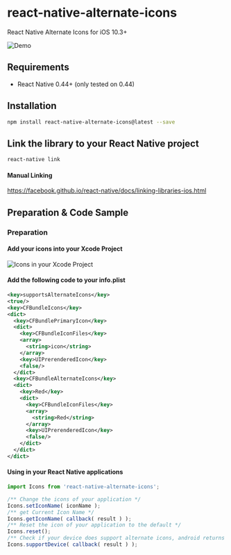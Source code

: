 # react-native-alternate-icons
React Native Alternate Icons for iOS 10.3+

![Demo](http://kamsteegsoftware.nl/react-native-alternate-icons/demo.gif)

## Requirements
* React Native 0.44+ (only tested on 0.44)

## Installation

```bash
npm install react-native-alternate-icons@latest --save
```

## Link the library to your React Native project

```bash
react-native link
```

#### Manual Linking

https://facebook.github.io/react-native/docs/linking-libraries-ios.html

## Preparation & Code Sample

### Preparation

#### Add your icons into your Xcode Project
![Icons in your Xcode Project](http://kamsteegsoftware.nl/react-native-alternate-icons/icons-project.png)

#### Add the following code to your info.plist
```xml
<key>supportsAlternateIcons</key>
<true/>
<key>CFBundleIcons</key>
<dict>
  <key>CFBundlePrimaryIcon</key>
  <dict>
    <key>CFBundleIconFiles</key>
    <array>
      <string>icon</string>
    </array>
    <key>UIPrerenderedIcon</key>
    <false/>
  </dict>
  <key>CFBundleAlternateIcons</key>
  <dict>
    <key>Red</key>
    <dict>
      <key>CFBundleIconFiles</key>
      <array>
        <string>Red</string>
      </array>
      <key>UIPrerenderedIcon</key>
      <false/>
    </dict>
  </dict>
</dict>
```

#### Using in your React Native applications
```javascript
import Icons from 'react-native-alternate-icons';

/** Change the icons of your application */
Icons.setIconName( iconName );
/** get Current Icon Name */
Icons.getIconName( callback( result ) );
/** Reset the icon of your application to the default */
Icons.reset();
/** Check if your device does support alternate icons, android returns always false */
Icons.supportDevice( callback( result ) );
```
